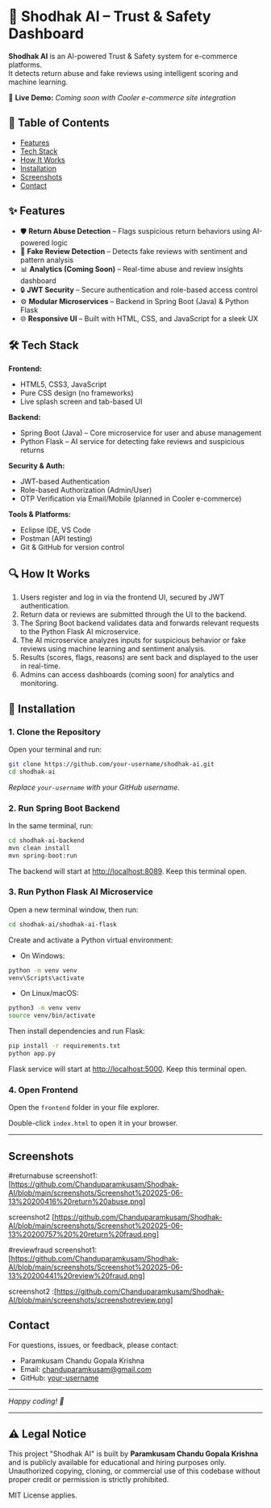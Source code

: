 
# 🔎 Shodhak AI – Trust & Safety Dashboard

**Shodhak AI** is an AI-powered Trust & Safety system for e-commerce platforms.  
It detects return abuse and fake reviews using intelligent scoring and machine learning.

🚀 **Live Demo:** _Coming soon with Cooler e-commerce site integration_

## 📑 Table of Contents

- [Features](#features)
- [Tech Stack](#tech-stack)
- [How It Works](#how-it-works)
- [Installation](#installation)
- [Screenshots](#screenshots)
- [Contact](#contact)

## ✨ Features

- 🛡️ **Return Abuse Detection** – Flags suspicious return behaviors using AI-powered logic  
- 💬 **Fake Review Detection** – Detects fake reviews with sentiment and pattern analysis  
- 📊 **Analytics (Coming Soon)** – Real-time abuse and review insights dashboard  
- 🔒 **JWT Security** – Secure authentication and role-based access control  
- ⚙️ **Modular Microservices** – Backend in Spring Boot (Java) & Python Flask  
- 🌐 **Responsive UI** – Built with HTML, CSS, and JavaScript for a sleek UX  

## 🛠 Tech Stack

**Frontend:**  
- HTML5, CSS3, JavaScript  
- Pure CSS design (no frameworks)  
- Live splash screen and tab-based UI  

**Backend:**  
- Spring Boot (Java) – Core microservice for user and abuse management  
- Python Flask – AI service for detecting fake reviews and suspicious returns  

**Security & Auth:**  
- JWT-based Authentication  
- Role-based Authorization (Admin/User)  
- OTP Verification via Email/Mobile (planned in Cooler e-commerce)  

**Tools & Platforms:**  
- Eclipse IDE, VS Code  
- Postman (API testing)  
- Git & GitHub for version control  

## 🔍 How It Works

1. Users register and log in via the frontend UI, secured by JWT authentication.  
2. Return data or reviews are submitted through the UI to the backend.  
3. The Spring Boot backend validates data and forwards relevant requests to the Python Flask AI microservice.  
4. The AI microservice analyzes inputs for suspicious behavior or fake reviews using machine learning and sentiment analysis.  
5. Results (scores, flags, reasons) are sent back and displayed to the user in real-time.  
6. Admins can access dashboards (coming soon) for analytics and monitoring.  

## 🚀 Installation

### 1. Clone the Repository

Open your terminal and run:

```bash
git clone https://github.com/your-username/shodhak-ai.git
cd shodhak-ai
```

*Replace `your-username` with your GitHub username.*

### 2. Run Spring Boot Backend

In the same terminal, run:

```bash
cd shodhak-ai-backend
mvn clean install
mvn spring-boot:run
```

The backend will start at [http://localhost:8089](http://localhost:8089). Keep this terminal open.

### 3. Run Python Flask AI Microservice

Open a new terminal window, then run:

```bash
cd shodhak-ai/shodhak-ai-flask
```

Create and activate a Python virtual environment:

- On Windows:

```bash
python -m venv venv
venv\Scripts\activate
```

- On Linux/macOS:

```bash
python3 -m venv venv
source venv/bin/activate
```

Then install dependencies and run Flask:

```bash
pip install -r requirements.txt
python app.py
```

Flask service will start at [http://localhost:5000](http://localhost:5000). Keep this terminal open.

### 4. Open Frontend

Open the `frontend` folder in your file explorer.

Double-click `index.html` to open it in your browser.

---

## Screenshots

#returnabuse
screenshot1:  [https://github.com/Chanduparamkusam/Shodhak-AI/blob/main/screenshots/Screenshot%202025-06-13%20200416%20return%20abuse.png]

  screenshot2  [https://github.com/Chanduparamkusam/Shodhak-AI/blob/main/screenshots/Screenshot%202025-06-13%20200757%20%20return%20fraud.png]

 #reviewfraud
 screenshot1:[https://github.com/Chanduparamkusam/Shodhak-AI/blob/main/screenshots/Screenshot%202025-06-13%20200441%20review%20fraud.png]

 screenshot2 :[https://github.com/Chanduparamkusam/Shodhak-AI/blob/main/screenshots/screenshotreview.png]

## Contact

For questions, issues, or feedback, please contact:

- Paramkusam Chandu Gopala Krishna
- Email: chanduparamkusam@gmail.com  
- GitHub: [your-username](https://github.com/Chanduparamkusam)

---

*Happy coding! 🚀*

---

## ⚠️ Legal Notice

This project "Shodhak AI" is built by **Paramkusam Chandu Gopala Krishna** and is publicly available for educational and hiring purposes only.  
Unauthorized copying, cloning, or commercial use of this codebase without proper credit or permission is strictly prohibited.

MIT License applies.

